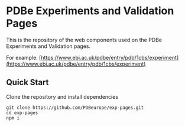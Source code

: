 PDBe Experiments and Validation Pages
=

This is the repository of the web components used on the PDBe Experiments and Validation pages.

For example:
[https://www.ebi.ac.uk/pdbe/entry/pdb/1cbs/experiment](https://www.ebi.ac.uk/pdbe/entry/pdb/1cbs/experiment)

## Quick Start

Clone the repository and install dependencies
```
git clone https://github.com/PDBeurope/exp-pages.git
cd exp-pages
npm i
```